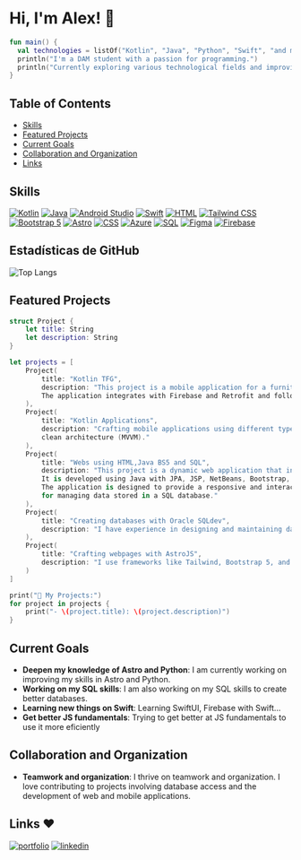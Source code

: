 # Hi, I'm Alex! 👋
``` Kotlin
fun main() {
  val technologies = listOf("Kotlin", "Java", "Python", "Swift", "and more")
  println("I'm a DAM student with a passion for programming.")
  println("Currently exploring various technological fields and improving my skills in:${technologies.joinToString(", ")}")
}
```

## Table of Contents

- [Skills](#skills)
- [Featured Projects](#featured-projects)
- [Current Goals](#current-goals)
- [Collaboration and Organization](#collaboration-and-organization)
- [Links](#links❤️)



## Skills

[![Kotlin](https://img.shields.io/badge/Kotlin-0095D5?style=for-the-badge&logo=kotlin&logoColor=white)](https://kotlinlang.org/)
[![Java](https://img.shields.io/badge/Java-007396?style=for-the-badge&logo=java&logoColor=white)](https://www.oracle.com/java/)
[![Android Studio](https://img.shields.io/badge/Android_Studio-3DDC84?style=for-the-badge&logo=android-studio&logoColor=white)](https://developer.android.com/studio)
[![Swift](https://img.shields.io/badge/Swift-FA7343?style=for-the-badge&logo=swift&logoColor=white)](https://swift.org/)
[![HTML](https://img.shields.io/badge/HTML5-E34F26?style=for-the-badge&logo=html5&logoColor=white)](https://developer.mozilla.org/en-US/docs/Web/HTML)
[![Tailwind CSS](https://img.shields.io/badge/Tailwind_CSS-38B2AC?style=for-the-badge&logo=tailwind-css&logoColor=white)](https://tailwindcss.com/)
[![Bootstrap 5](https://img.shields.io/badge/Bootstrap-7952B3?style=for-the-badge&logo=bootstrap&logoColor=white)](https://getbootstrap.com/)
[![Astro](https://img.shields.io/badge/Astro-0D1117?style=for-the-badge&logo=astro&logoColor=white)](https://astro.build/)
[![CSS](https://img.shields.io/badge/CSS3-1572B6?style=for-the-badge&logo=css3&logoColor=white)](https://developer.mozilla.org/en-US/docs/Web/CSS)
[![Azure](https://img.shields.io/badge/Azure-0089D6?style=for-the-badge&logo=microsoft-azure&logoColor=white)](https://azure.microsoft.com/)
[![SQL](https://img.shields.io/badge/SQL-4479A1?style=for-the-badge&logo=sql&logoColor=white)](https://www.w3schools.com/sql/)
[![Figma](https://img.shields.io/badge/Figma-F24E1E?style=for-the-badge&logo=figma&logoColor=white)](https://www.figma.com/)
[![Firebase](https://img.shields.io/badge/Firebase-%23039BE5.svg?style=for-the-badge&logoColor=white)](https://www.firebase.com/)

## Estadísticas de GitHub 
![Top Langs](https://github-readme-stats.vercel.app/api/top-langs/?username=alesguga&layout=donut)
## Featured Projects

```Swift
struct Project {
    let title: String
    let description: String
}

let projects = [
    Project(
        title: "Kotlin TFG",
        description: "This project is a mobile application for a furniture store, developed using Kotlin and Jetpack Compose.
        The application integrates with Firebase and Retrofit and follows the MVVM (Model-View-ViewModel) architectural pattern."
    ),
    Project(
        title: "Kotlin Applications",
        description: "Crafting mobile applications using different type of technologies like sqlite,json,retrofit... and
        clean architecture (MVVM)."
    ),
    Project(
        title: "Webs using HTML,Java BS5 and SQL",
        description: "This project is a dynamic web application that interacts directly with SQL databases.
        It is developed using Java with JPA, JSP, NetBeans, Bootstrap, and JavaScript (AJAX).
        The application is designed to provide a responsive and interactive user experience
        for managing data stored in a SQL database."
    ),
    Project(
        title: "Creating databases with Oracle SQLdev",
        description: "I have experience in designing and maintaining databases using Oracle SQLdev."
    ),
    Project(
        title: "Crafting webpages with AstroJS",
        description: "I use frameworks like Tailwind, Bootstrap 5, and currently learning Astro and AstroDB."
    )
]

print("🚀 My Projects:")
for project in projects {
    print("- \(project.title): \(project.description)")
}

```

## Current Goals

- **Deepen my knowledge of Astro and Python**: I am currently working on improving my skills in Astro and Python.
- **Working on my SQL skills**: I am also working on my SQL skills to create better databases.
- **Learning new things on Swift**: Learning SwiftUI, Firebase with Swift...
- **Get better JS fundamentals**: Trying to get better at JS fundamentals to use it more eficiently

## Collaboration and Organization

- **Teamwork and organization**: I thrive on teamwork and organization. I love contributing to projects involving database access and the development of web and mobile applications.

## Links ❤️

[![portfolio](https://img.shields.io/badge/my_portfolio-000?style=for-the-badge&logo=ko-fi&logoColor=white)](https://gutigut.com/)
[![linkedin](https://img.shields.io/badge/linkedin-0A66C2?style=for-the-badge&logo=linkedin&logoColor=white)](https://www.linkedin.com/in/alejandro-guti%C3%A9rrez-4b863b295/)
